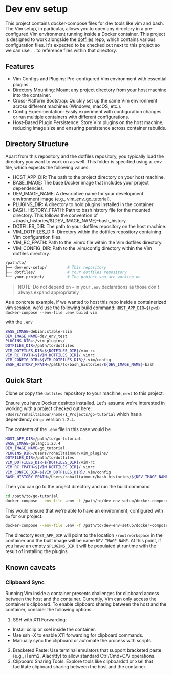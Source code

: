 # Dev env setup

This project contains docker-compose files for dev tools like vim and bash. The
Vim setup, in particular, allows you to open any directory in a pre-configured
Vim environment running inside a Docker container. This project is designed to
work alongside the [dotfiles](git@github.com:roumail/dotfiles.git) repo,
which contains various configuration files. It's expected to be checked
out next to this project so we can use `..` to reference files within that
directory.

## Features

- Vim Configs and Plugins: Pre-configured Vim environment with essential plugins.
- Directory Mounting: Mount any project directory from your host machine into the container.
- Cross-Platform Bootstrap: Quickly set up the same Vim environment across different machines (Windows, macOS, etc.).
- Config Experimentation: Easily experiment with configuration changes or run multiple containers with different configurations.
- Host-Based Plugin Persistence: Store Vim plugins on the host machine, reducing image size and ensuring persistence across container rebuilds.

## Directory Structure

Apart from this repository and the dotfiles repository, you typically load the directory you want to work on as well. This folder is specified using a .env file, which expects the following values:

- HOST_APP_DIR: The path to the project directory on your host machine.
- BASE_IMAGE: The base Docker image that includes your project dependencies.
- DEV_IMAGE_NAME: A descriptive name for your development environment image (e.g., vim_env_go_tutorial).
- PLUGINS_DIR: A directory to hold plugins installed in the container.
- BASH_HISTORY_FPATH: Path to bash history file for the mounted directory. This
  follows the convention of ~/bash_histories/${DEV_IMAGE_NAME}-bash_history.
- DOTFILES_DIR: The path to your dotfiles repository on the host machine.
- VIM_DOTFILES_DIR: Directory within the dotfiles repository containing Vim configuration files.
- VIM_RC_FPATH: Path to the .vimrc file within the Vim dotfiles directory.
- VIM_CONFIG_DIR: Path to the .vim/config directory within the Vim dotfiles directory.

```bash
/path/to/
├── dev-env-setup/         # This repository
├── dotfiles/              # Your dotfiles repository
└── your-project/          # The project you are working on

```
>NOTE: Do not depend on `~` in your `.env` declarations as those don't always 
expand appropriately

As a concrete example, if we wanted to host this repo inside a containerized
vim session, we'd use the following build command:
`HOST_APP_DIR=$(pwd) docker-compose --env-file .env build vim`

with the `.env`

```bash
BASE_IMAGE=debian:stable-slim
DEV_IMAGE_NAME=dev_env_test
PLUGINS_DIR=~/vim_plugins/
DOTFILES_DIR=/path/to/dotfiles
VIM_DOTFILES_DIR=${DOTFILES_DIR}/vim-rc
VIM_RC_FPATH=${VIM_DOTFILES_DIR}/.vimrc
VIM_CONFIG_DIR=${VIM_DOTFILES_DIR}/.vim/config
BASH_HISTORY_FPATH=/path/to/bash_histories/${DEV_IMAGE_NAME}-bash
```

## Quick Start

Clone or copy the `dotfiles` repository to your machine, `next` to this project.

Ensure you have Docker desktop installed. Let's assume we're interested in working
with a project checked out here: `/Users/rohailtaimour/home/1_Projects/go-tutorial`
which has a dependency on `go` version `1.2.4`.

The contents of the `.env` file in this case would be

```bash
HOST_APP_DIR=/path/to/go-tutorial
BASE_IMAGE=golang:1.23.4
DEV_IMAGE_NAME=go_tutorial
PLUGINS_DIR=/Users/rohailtaimour/vim_plugins/
DOTFILES_DIR=/path/to/dotfiles
VIM_DOTFILES_DIR=${DOTFILES_DIR}/vim-rc
VIM_RC_FPATH=${VIM_DOTFILES_DIR}/.vimrc
VIM_CONFIG_DIR=${VIM_DOTFILES_DIR}/.vim/config
BASH_HISTORY_FPATH=/Users/rohailtaimour/bash_histories/${DEV_IMAGE_NAME}-bash_history
```
Then you can go to the project directory and run the build command
```bash
cd /path/to/go-tutorial
docker-compose --env-file .env -f /path/to/dev-env-setup/docker-compose.yml build vim
```

This would ensure that we're able to have an environment, configured with `Go`
for our project.

```bash
docker-compose --env-file .env -f /path/to/dev-env-setup/docker-compose.yml run --rm vim
```

The directory `HOST_APP_DIR` will point to the location `/root/workspace` in
the container and the built image will be name `DEV_IMAGE_NAME`. At this point,
if you have an empty `$PLUGINS_DIR` it will be populated at runtime with the
result of installing the plugins.

## Known caveats

### Clipboard Sync

Running Vim inside a container presents challenges for clipboard access between the host and the container. Currently, Vim can only access the container's clipboard. To enable clipboard sharing between the host and the container, consider the following options:

1. SSH with X11 Forwarding:

- Install xclip or xsel inside the container.
- Use ssh -X to enable X11 forwarding for clipboard commands.
- Manually sync the clipboard or automate the process with scripts.

2. Bracketed Paste: Use terminal emulators that support bracketed paste (e.g., iTerm2, Alacritty) to allow standard Ctrl/Cmd+C/V operations.
3. Clipboard Sharing Tools: Explore tools like clipboardctl or xsel that facilitate clipboard sharing between the host and the container.
